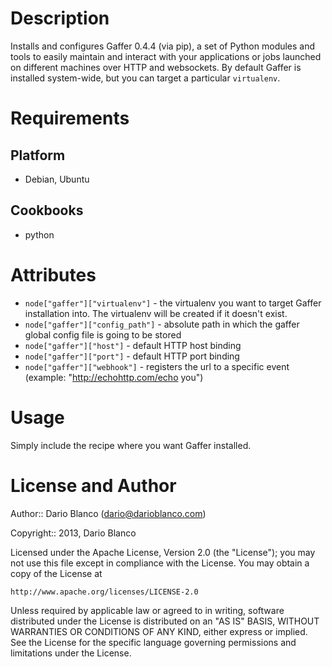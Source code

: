Description
===========

Installs and configures Gaffer 0.4.4 (via pip), a set of Python modules and tools to easily maintain and interact with your applications or jobs launched on different machines over HTTP and websockets. By default Gaffer is installed system-wide, but you can target a particular `virtualenv`.

Requirements
============

Platform
--------

* Debian, Ubuntu

Cookbooks
---------

* python

Attributes
==========

* `node["gaffer"]["virtualenv"]` - the virtualenv you want to target Gaffer installation into.  The virtualenv will be created if it doesn't exist.
* `node["gaffer"]["config_path"]` - absolute path in which the gaffer global config file is going to be stored
* `node["gaffer"]["host"]` - default HTTP host binding
* `node["gaffer"]["port"]` - default HTTP port binding
* `node["gaffer"]["webhook"]` - registers the url to a specific event (example: "http://echohttp.com/echo you")

Usage
=====

Simply include the recipe where you want Gaffer installed.

License and Author
==================

Author:: Dario Blanco (<dario@darioblanco.com>)

Copyright:: 2013, Dario Blanco

Licensed under the Apache License, Version 2.0 (the "License");
you may not use this file except in compliance with the License.
You may obtain a copy of the License at

    http://www.apache.org/licenses/LICENSE-2.0

Unless required by applicable law or agreed to in writing, software
distributed under the License is distributed on an "AS IS" BASIS,
WITHOUT WARRANTIES OR CONDITIONS OF ANY KIND, either express or implied.
See the License for the specific language governing permissions and
limitations under the License.
